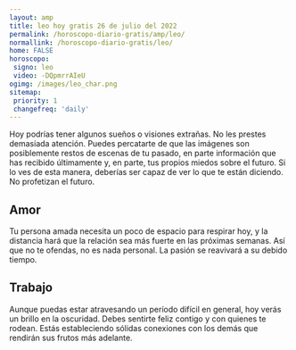 ```yaml
---
layout: amp
title: leo hoy gratis 26 de julio del 2022 
permalink: /horoscopo-diario-gratis/amp/leo/
normallink: /horoscopo-diario-gratis/leo/
home: FALSE
horoscopo:
 signo: leo
 video: -DQpmrrAIeU
ogimg: /images/leo_char.png
sitemap:
 priority: 1
 changefreq: 'daily'
---
```



Hoy podrías tener algunos sueños o visiones extrañas. No les prestes demasiada atención. Puedes percatarte de que las imágenes son posiblemente restos de escenas de tu pasado, en parte información que has recibido últimamente y, en parte, tus propios miedos sobre el futuro. Si lo ves de esta manera, deberías ser capaz de ver lo que te están diciendo. No profetizan el futuro.

## Amor

Tu persona amada necesita un poco de espacio para respirar hoy, y la distancia hará que la relación sea más fuerte en las próximas semanas. Así que no te ofendas, no es nada personal. La pasión se reavivará a su debido tiempo.

## Trabajo

Aunque puedas estar atravesando un período difícil en general, hoy verás un brillo en la oscuridad. Debes sentirte feliz contigo y con quienes te rodean. Estás estableciendo sólidas conexiones con los demás que rendirán sus frutos más adelante.